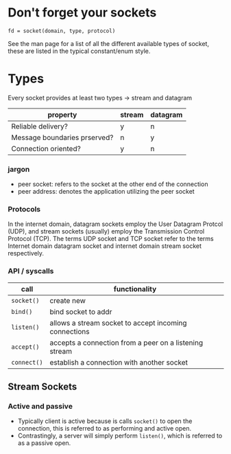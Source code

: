 Don't forget your sockets
=========================

```
fd = socket(domain, type, protocol)
```

See the man page for a list of all the different available types of socket,
these are listed in the typical constant/enum style.

# Types 

Every socket provides at least two types -> stream and datagram
                               
| property                     | stream   | datagram   |
| ------------                 | -------- | ---------- |
| Reliable delivery?           | y        | n          |
| Message boundaries prserved? | n        | y          |
| Connection oriented?         | y        | n          |

### jargon
+ peer socket: refers to the socket at the other end of the connection
+ peer address: denotes the application utilizing the peer socket

### Protocols
In the internet domain, datagram sockets employ the User Datagram Protcol
(UDP), and stream sockets (usually) employ the Transmission Control Protocol
(TCP). The terms UDP socket and TCP socket refer to the terms Internet domain
datagram socket and internet domain stream socket respectively.


### API / syscalls

| call        | functionality                                          |
|-------------|--------------------------------------------------------|
| `socket()`  | create new                                             |
| `bind()`    | bind socket to addr                                    |
| `listen()`  | allows a stream socket to accept incoming connections  |  
| `accept()`  | accepts a connection from a peer on a listening stream |
| `connect()` | establish a connection with another socket             |


## Stream Sockets

### Active and passive
+ Typically client is active because is calls `socket()` to open the connection, 
  this is referred to as performing and active open.
+ Contrastingly, a server will simply perform `listen()`, which is referred to
  as a passive open.

